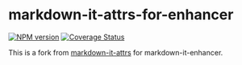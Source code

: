 # markdown-it-attrs-for-enhancer

[![NPM version](https://img.shields.io/npm/v/markdown-it-attrs-for-enhancer.svg?style=flat)](https://www.npmjs.org/package/markdown-it-attrs-for-enhancer)
[![Coverage Status](https://codecov.io/gh/Dedicatus546/markdown-it-enhancer/branch/main/graph/badge.svg?component=plugin-attrs)](https://app.codecov.io/github/Dedicatus546/markdown-it-enhancer/tree/main?components%5B0%5D=plugin-attrs)

This is a fork from [markdown-it-attrs](https://github.com/arve0/markdown-it-attrs) for markdown-it-enhancer.
